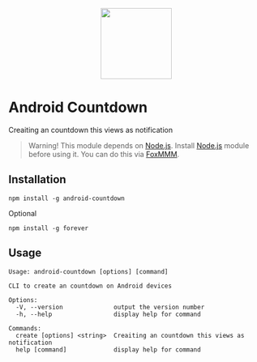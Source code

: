 [nodejs]: https://github.com/Magisk-Modules-Alt-Repo/node
[foxmmm]: https://github.com/Fox2Code/FoxMagiskModuleManager

<p align="center"><img width="140" src="https://dergoogler.com/public/assets/raw/branch/master/android-countdown/countdown-cover.png"></p>

# Android Countdown

Creaiting an countdown this views as notification

> Warning! This module depends on [Node.js][nodejs]. Install [Node.js][nodejs] module before using it. You can do this via [FoxMMM][foxmmm].

## Installation

```shelll
npm install -g android-countdown
```

Optional
```shell
npm install -g forever
```

## Usage

```
Usage: android-countdown [options] [command]

CLI to create an countdown on Android devices

Options:
  -V, --version              output the version number
  -h, --help                 display help for command

Commands:
  create [options] <string>  Creaiting an countdown this views as notification
  help [command]             display help for command
```
